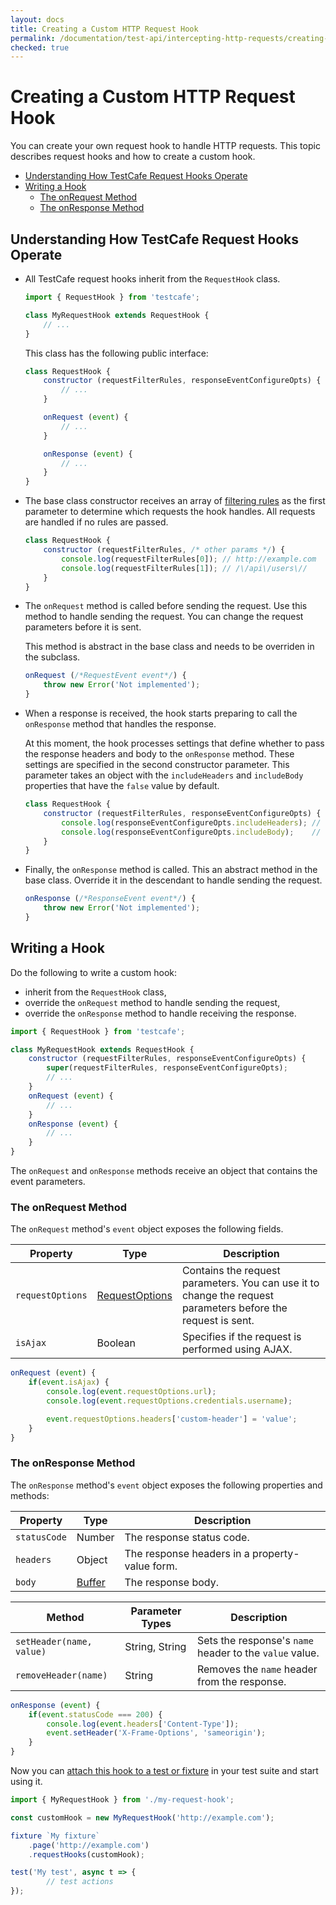 ```yaml
---
layout: docs
title: Creating a Custom HTTP Request Hook
permalink: /documentation/test-api/intercepting-http-requests/creating-a-custom-http-request-hook.html
checked: true
---
```

# Creating a Custom HTTP Request Hook

You can create your own request hook to handle HTTP requests. This topic describes request hooks and how to create a custom hook.

* [Understanding How TestCafe Request Hooks Operate](#understanding-how-testcafe-request-hooks-operate)
* [Writing a Hook](#writing-a-hook)
  * [The onRequest Method](#the-onrequest-method)
  * [The onResponse Method](#the-onresponse-method)

## Understanding How TestCafe Request Hooks Operate

* All TestCafe request hooks inherit from the `RequestHook` class.

    ```js
    import { RequestHook } from 'testcafe';

    class MyRequestHook extends RequestHook {
        // ...
    }
    ```

    This class has the following public interface:

    ```js
    class RequestHook {
        constructor (requestFilterRules, responseEventConfigureOpts) {
            // ...
        }

        onRequest (event) {
            // ...
        }

        onResponse (event) {
            // ...
        }
    }
    ```

* The base class constructor receives an array of [filtering rules](specifying-which-requests-are-handled-by-the-hook.md) as the first parameter to determine which requests the hook handles. All requests are handled if no rules are passed.

    ```js
    class RequestHook {
        constructor (requestFilterRules, /* other params */) {
            console.log(requestFilterRules[0]); // http://example.com
            console.log(requestFilterRules[1]); // /\/api\/users\//
        }
    }
    ```

* The `onRequest` method is called before sending the request. Use this method to handle sending the request. You can change the request parameters before it is sent.

    This method is abstract in the base class and needs to be overriden in the subclass.

    ```js
    onRequest (/*RequestEvent event*/) {
        throw new Error('Not implemented');
    }
    ```

* When a response is received, the hook starts preparing to call the `onResponse` method that handles the response.

    At this moment, the hook processes settings that define whether to pass the response headers and body to the `onResponse` method. These settings are specified in the second constructor parameter. This parameter takes an object with the `includeHeaders` and `includeBody` properties that have the `false` value by default.

    ```js
    class RequestHook {
        constructor (requestFilterRules, responseEventConfigureOpts) {
            console.log(responseEventConfigureOpts.includeHeaders); // false
            console.log(responseEventConfigureOpts.includeBody);    // false
        }
    }
    ```

* Finally, the `onResponse` method is called. This an abstract method in the base class. Override it in the descendant to handle sending the request.

    ```js
    onResponse (/*ResponseEvent event*/) {
        throw new Error('Not implemented');
    }
    ```

## Writing a Hook

Do the following to write a custom hook:

* inherit from the `RequestHook` class,
* override the `onRequest` method to handle sending the request,
* override the `onResponse` method to handle receiving the response.

```js
import { RequestHook } from 'testcafe';

class MyRequestHook extends RequestHook {
    constructor (requestFilterRules, responseEventConfigureOpts) {
        super(requestFilterRules, responseEventConfigureOpts);
        // ...
    }
    onRequest (event) {
        // ...
    }
    onResponse (event) {
        // ...
    }
}
```

The `onRequest` and `onResponse` methods receive an object that contains the event parameters.

### The onRequest Method

The `onRequest` method's `event` object exposes the following fields.

Property | Type | Description
-------- | ---- | --------------
`requestOptions` | [RequestOptions](requestoptions-object.md) | Contains the request parameters. You can use it to change the request parameters before the request is sent.
`isAjax`         | Boolean | Specifies if the request is performed using AJAX.

```js
onRequest (event) {
    if(event.isAjax) {
        console.log(event.requestOptions.url);
        console.log(event.requestOptions.credentials.username);

        event.requestOptions.headers['custom-header'] = 'value';
    }
}
```

### The onResponse Method

The `onResponse` method's `event` object exposes the following properties and methods:

Property | Type | Description
-------- | ---- | --------------
`statusCode` | Number | The response status code.
`headers`    | Object | The response headers in a property-value form.
`body`       | [Buffer](https://nodejs.org/api/buffer.html) | The response body.

Method                   | Parameter Types | Description
------------------------ | --------------- | ------------
`setHeader(name, value)` | String, String  | Sets the response's `name` header to the `value` value.
`removeHeader(name)`     | String          | Removes the `name` header from the response.

```js
onResponse (event) {
    if(event.statusCode === 200) {
        console.log(event.headers['Content-Type']);
        event.setHeader('X-Frame-Options', 'sameorigin');
    }
}
```

Now you can [attach this hook to a test or fixture](attaching-hooks-to-tests-and-fixtures.md) in your test suite and start using it.

```js
import { MyRequestHook } from './my-request-hook';

const customHook = new MyRequestHook('http://example.com');

fixture `My fixture`
    .page('http://example.com')
    .requestHooks(customHook);

test('My test', async t => {
        // test actions
});
```
